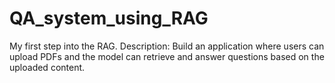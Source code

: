 # QA_system_using_RAG
My first step into the RAG.
Description: 
Build an application where users can upload PDFs and the model can retrieve and answer questions based on the uploaded content.
